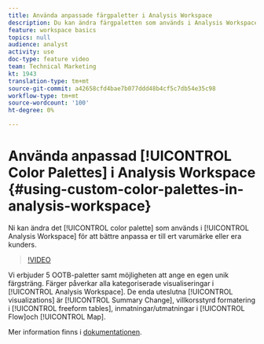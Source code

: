 ```yaml
---
title: Använda anpassade färgpaletter i Analysis Workspace
description: Du kan ändra färgpaletten som används i Analysis Workspace så att den bättre passar ert varumärke eller era kunders.
feature: workspace basics
topics: null
audience: analyst
activity: use
doc-type: feature video
team: Technical Marketing
kt: 1943
translation-type: tm+mt
source-git-commit: a42658cfd4bae7b077ddd48b4cf5c7db54e35c98
workflow-type: tm+mt
source-wordcount: '100'
ht-degree: 0%

---
```



# Använda anpassad [!UICONTROL Color Palettes] i Analysis Workspace {#using-custom-color-palettes-in-analysis-workspace}

Ni kan ändra det [!UICONTROL color palette] som används i [!UICONTROL Analysis Workspace] för att bättre anpassa er till ert varumärke eller era kunders.

>[!VIDEO](https://video.tv.adobe.com/v/23876/?quality=12)

Vi erbjuder 5 OOTB-paletter samt möjligheten att ange en egen unik färgsträng. Färger påverkar alla kategoriserade visualiseringar i [!UICONTROL Analysis Workspace]. De enda uteslutna [!UICONTROL visualizations] är [!UICONTROL Summary Change], villkorsstyrd formatering i [!UICONTROL freeform tables], inmatningar/utmatningar i [!UICONTROL Flow]och [!UICONTROL Map].

Mer information finns i [dokumentationen](https://marketing.adobe.com/resources/help/en_US/analytics/analysis-workspace/color_palettes.html).
